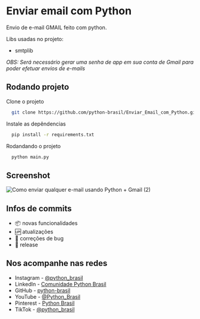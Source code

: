 # Enviar email com Python

Envio de e-mail GMAIL feito com python.

Libs usadas no projeto:
- smtplib

*OBS: Será necessário gerar uma senha de app em sua conta de Gmail para poder efetuar envios de e-mails*

## Rodando projeto

Clone o projeto
```bash
  git clone https://github.com/python-brasil/Enviar_Email_com_Python.git
```

Instale as depêndencias
```bash
  pip install -r requirements.txt
```

Rodandando o projeto

```bash
  python main.py
```

## Screenshot

![Como enviar qualquer e-mail usando  Python + Gmail (2)](https://github.com/python-brasil/Enviar_Email_com_Python/assets/126124866/fb966e75-738e-48b0-bd30-e3fd4b563a56)

## Infos de commits

- :package: novas funcionalidades
- :up: atualizações
- :ant: correções de bug
- :checkered_flag: release

## Nos acompanhe nas redes

- Instagram - [@python_brasil](https://www.instagram.com/python_brasil/)
- LinkedIn - [Comunidade Python Brasil](https://www.linkedin.com/company/comunidade-python-brasil)
- GitHub - [python-brasil](https://github.com/python-brasil)
- YouTube - [@Python_Brasil](https://www.youtube.com/@Python_Brasil)
- Pinterest - [Python Brasil](https://br.pinterest.com/pythonbrasil/)
- TikTok - [@python_brasil](https://www.tiktok.com/@python_brasil)
